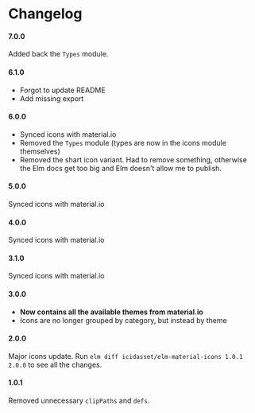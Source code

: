# Changelog

#### 7.0.0

Added back the `Types` module.


#### 6.1.0

- Forgot to update README
- Add missing export

#### 6.0.0

- Synced icons with material.io
- Removed the `Types` module (types are now in the icons module themselves)
- Removed the shart icon variant. Had to remove something, otherwise the Elm docs get too big and Elm doesn't allow me to publish.


#### 5.0.0

Synced icons with material.io


#### 4.0.0

Synced icons with material.io


#### 3.1.0

Synced icons with material.io

#### 3.0.0

- __Now contains all the available themes from material.io__
- Icons are no longer grouped by category, but instead by theme


#### 2.0.0

Major icons update.
Run `elm diff icidasset/elm-material-icons 1.0.1 2.0.0` to see all the changes.


#### 1.0.1

Removed unnecessary `clipPaths` and `defs`.
